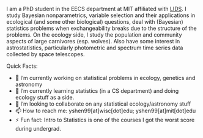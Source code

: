 
I am a PhD student in the EECS department at MIT affiliated with [LIDS](https://lids.mit.edu/). I study Bayesian nonparametrics, variable selection and their applications in ecological (and some other biological) questions, deal with (Bayesian) statistics problems when exchangeability breaks due to the structure of the problems. On the ecology side, I study the population and community aspects of large carnivores (esp. wolves). Also have some interest in astrostatistics, particularly photometric and spectrum time series data collected by space telescopes.

Quick Facts:

- 🔭 I’m currently working on statistical problems in ecology, genetics and astronomy
- 🌱 I’m currently learning statistics (in a CS department) and doing ecology stuff as a side. 
- 👯 I’m looking to collaborate on any statistical ecology/astronomy stuff
- 📫 How to reach me: yshen99[at]wisc[dot]edu; yshen99[at]mit[dot]edu
- ⚡ Fun fact: Intro to Statistics is one of the courses I got the worst score during undergrad. 

